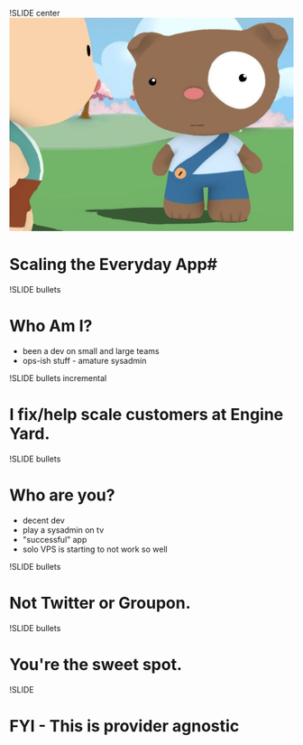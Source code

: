 !SLIDE center
![web scale](webscale.jpg)
#  Scaling the Everyday App#

!SLIDE bullets
# Who Am I? #
* been a dev on small and large teams
* ops-ish stuff - amature sysadmin

!SLIDE bullets incremental
# I fix/help scale customers at Engine Yard.

!SLIDE bullets

# Who are you? #

* decent dev
* play a sysadmin on tv
* "successful" app
* solo VPS is starting to not work so well

!SLIDE bullets
# Not Twitter or Groupon.

!SLIDE bullets
# You're the sweet spot.

!SLIDE

# FYI -  This is provider agnostic #